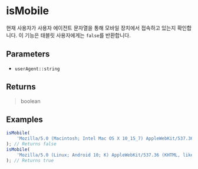 # isMobile <Lang js />

현재 사용자가 사용자 에이전트 문자열을 통해 모바일 장치에서 접속하고 있는지 확인합니다. 이 기능은 태블릿 사용자에게는 `false`를 반환합니다.

## Parameters

- `userAgent::string`

## Returns

> boolean

## Examples

```javascript
isMobile(
	'Mozilla/5.0 (Macintosh; Intel Mac OS X 10_15_7) AppleWebKit/537.36 (KHTML, like Gecko) Chrome/133.0.0.0 Safari/537.36'
); // Returns false
isMobile(
	'Mozilla/5.0 (Linux; Android 10; K) AppleWebKit/537.36 (KHTML, like Gecko) Chrome/133.0.0.0 Mobile Safari/537.36'
); // Returns true
```
